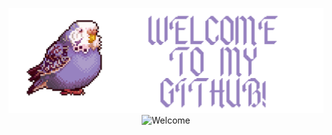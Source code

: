 <p align="center">
  <img src="https://raw.githubusercontent.com/tarik0/tarik0/main/banner.png" alt="Welcome"/>
  <img src="https://github-readme-stats.vercel.app/api/top-langs/?username=tarik0&layout=compact&material-palenight" alt="Welcome"/>
</p>


